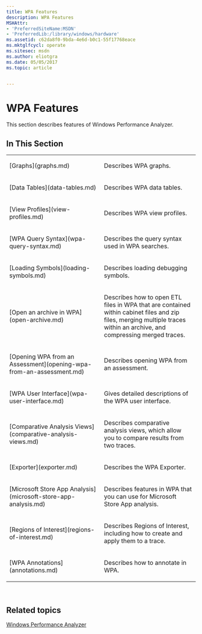 ```yaml
---
title: WPA Features
description: WPA Features
MSHAttr:
- 'PreferredSiteName:MSDN'
- 'PreferredLib:/library/windows/hardware'
ms.assetid: c62da8f0-9bda-4e6d-b0c1-55f17768eace
ms.mktglfcycl: operate
ms.sitesec: msdn
ms.author: eliotgra
ms.date: 05/05/2017
ms.topic: article


---
```


# WPA Features


This section describes features of Windows Performance Analyzer.

## In This Section


<table>
<colgroup>
<col width="50%" />
<col width="50%" />
</colgroup>
<tbody>
<tr class="odd">
<td><p>[Graphs](graphs.md)</p></td>
<td><p>Describes WPA graphs.</p></td>
</tr>
<tr class="even">
<td><p>[Data Tables](data-tables.md)</p></td>
<td><p>Describes WPA data tables.</p></td>
</tr>
<tr class="odd">
<td><p>[View Profiles](view-profiles.md)</p></td>
<td><p>Describes WPA view profiles.</p></td>
</tr>
<tr class="even">
<td><p>[WPA Query Syntax](wpa-query-syntax.md)</p></td>
<td><p>Describes the query syntax used in WPA searches.</p></td>
</tr>
<tr class="odd">
<td><p>[Loading Symbols](loading-symbols.md)</p></td>
<td><p>Describes loading debugging symbols.</p></td>
</tr>
<tr class="even">
<td><p>[Open an archive in WPA](open-archive.md)</p></td>
<td><p>Describes how to open ETL files in WPA that are contained within cabinet files and zip files, merging multiple traces within an archive, and compressing merged traces.</p></td>
</tr>
<tr class="odd">
<td><p>[Opening WPA from an Assessment](opening-wpa-from-an-assessment.md)</p></td>
<td><p>Describes opening WPA from an assessment.</p></td>
</tr>
<tr class="even">
<td><p>[WPA User Interface](wpa-user-interface.md)</p></td>
<td><p>Gives detailed descriptions of the WPA user interface.</p></td>
</tr>
<tr class="odd">
<td><p>[Comparative Analysis Views](comparative-analysis-views.md)</p></td>
<td><p>Describes comparative analysis views, which allow you to compare results from two traces.</p></td>
</tr>
<tr class="even">
<td><p>[Exporter](exporter.md)</p></td>
<td><p>Describes the WPA Exporter.</p></td>
</tr>
<tr class="odd">
<td><p>[Microsoft Store App Analysis](microsoft-store-app-analysis.md)</p></td>
<td><p>Describes features in WPA that you can use for Microsoft Store App analysis.</p></td>
</tr>
<!--Not ready to be linked. [joshbax, 2016-09-02]
<tr class="even">
<td><p>[Reference sets and the system-wide effects on memory use](wpa-reference-set.md)</p></td>
<td><p>Describes how and why to analyze memory use by recording the trace of a reference set,
which more accurately reflects the effects of a scenario than a working set.</p></td>
</tr>
-->
<tr class="even">
<td><p>[Regions of Interest](regions-of-interest.md)</p></td>
<td><p>Describes Regions of Interest, including how to create and apply them to a trace.</p></td>
</tr>
<tr class="odd">
<td><p>[WPA Annotations](annotations.md)</p></td>
<td><p>Describes how to annotate in WPA.</p></td>
</tr>  
</tbody>
</table>

 

## Related topics


[Windows Performance Analyzer](windows-performance-analyzer.md)

 

 








